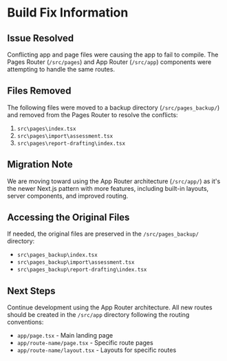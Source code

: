 # Build Fix Information

## Issue Resolved
Conflicting app and page files were causing the app to fail to compile. The Pages Router (`/src/pages`) and App Router (`/src/app`) components were attempting to handle the same routes.

## Files Removed
The following files were moved to a backup directory (`/src/pages_backup/`) and removed from the Pages Router to resolve the conflicts:

1. `src\pages\index.tsx`
2. `src\pages\import\assessment.tsx`
3. `src\pages\report-drafting\index.tsx`

## Migration Note
We are moving toward using the App Router architecture (`/src/app/`) as it's the newer Next.js pattern with more features, including built-in layouts, server components, and improved routing.

## Accessing the Original Files
If needed, the original files are preserved in the `/src/pages_backup/` directory:
- `src\pages_backup\index.tsx`
- `src\pages_backup\import\assessment.tsx`
- `src\pages_backup\report-drafting\index.tsx`

## Next Steps
Continue development using the App Router architecture. All new routes should be created in the `/src/app` directory following the routing conventions:
- `app/page.tsx` - Main landing page
- `app/route-name/page.tsx` - Specific route pages
- `app/route-name/layout.tsx` - Layouts for specific routes
